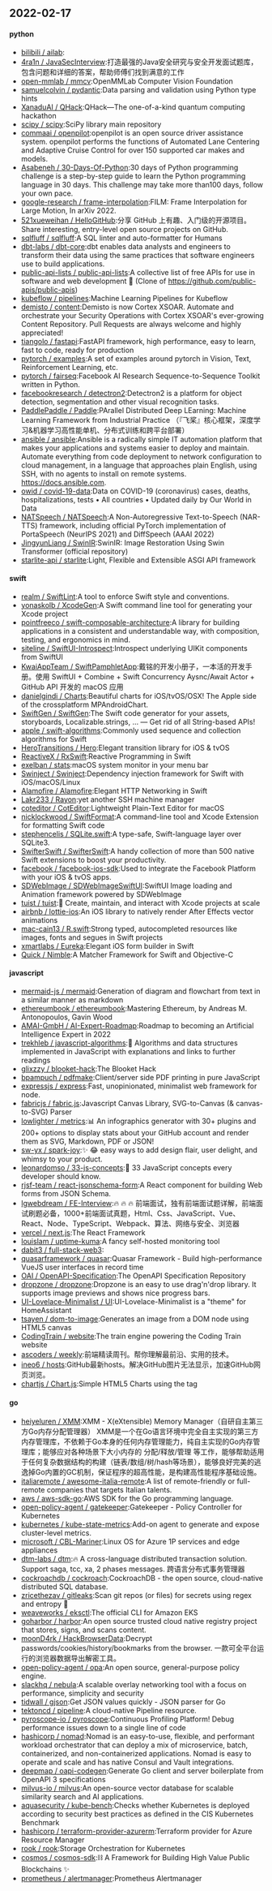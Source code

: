 ## 2022-02-17

#### python
* [bilibili / ailab](https://github.com/bilibili/ailab):
* [4ra1n / JavaSecInterview](https://github.com/4ra1n/JavaSecInterview):打造最强的Java安全研究与安全开发面试题库，包含问题和详细的答案，帮助师傅们找到满意的工作
* [open-mmlab / mmcv](https://github.com/open-mmlab/mmcv):OpenMMLab Computer Vision Foundation
* [samuelcolvin / pydantic](https://github.com/samuelcolvin/pydantic):Data parsing and validation using Python type hints
* [XanaduAI / QHack](https://github.com/XanaduAI/QHack):QHack—The one-of-a-kind quantum computing hackathon
* [scipy / scipy](https://github.com/scipy/scipy):SciPy library main repository
* [commaai / openpilot](https://github.com/commaai/openpilot):openpilot is an open source driver assistance system. openpilot performs the functions of Automated Lane Centering and Adaptive Cruise Control for over 150 supported car makes and models.
* [Asabeneh / 30-Days-Of-Python](https://github.com/Asabeneh/30-Days-Of-Python):30 days of Python programming challenge is a step-by-step guide to learn the Python programming language in 30 days. This challenge may take more than100 days, follow your own pace.
* [google-research / frame-interpolation](https://github.com/google-research/frame-interpolation):FILM: Frame Interpolation for Large Motion, In arXiv 2022.
* [521xueweihan / HelloGitHub](https://github.com/521xueweihan/HelloGitHub):分享 GitHub 上有趣、入门级的开源项目。Share interesting, entry-level open source projects on GitHub.
* [sqlfluff / sqlfluff](https://github.com/sqlfluff/sqlfluff):A SQL linter and auto-formatter for Humans
* [dbt-labs / dbt-core](https://github.com/dbt-labs/dbt-core):dbt enables data analysts and engineers to transform their data using the same practices that software engineers use to build applications.
* [public-api-lists / public-api-lists](https://github.com/public-api-lists/public-api-lists):A collective list of free APIs for use in software and web development
🚀
(Clone of https://github.com/public-apis/public-apis)
* [kubeflow / pipelines](https://github.com/kubeflow/pipelines):Machine Learning Pipelines for Kubeflow
* [demisto / content](https://github.com/demisto/content):Demisto is now Cortex XSOAR. Automate and orchestrate your Security Operations with Cortex XSOAR's ever-growing Content Repository. Pull Requests are always welcome and highly appreciated!
* [tiangolo / fastapi](https://github.com/tiangolo/fastapi):FastAPI framework, high performance, easy to learn, fast to code, ready for production
* [pytorch / examples](https://github.com/pytorch/examples):A set of examples around pytorch in Vision, Text, Reinforcement Learning, etc.
* [pytorch / fairseq](https://github.com/pytorch/fairseq):Facebook AI Research Sequence-to-Sequence Toolkit written in Python.
* [facebookresearch / detectron2](https://github.com/facebookresearch/detectron2):Detectron2 is a platform for object detection, segmentation and other visual recognition tasks.
* [PaddlePaddle / Paddle](https://github.com/PaddlePaddle/Paddle):PArallel Distributed Deep LEarning: Machine Learning Framework from Industrial Practice （『飞桨』核心框架，深度学习&机器学习高性能单机、分布式训练和跨平台部署）
* [ansible / ansible](https://github.com/ansible/ansible):Ansible is a radically simple IT automation platform that makes your applications and systems easier to deploy and maintain. Automate everything from code deployment to network configuration to cloud management, in a language that approaches plain English, using SSH, with no agents to install on remote systems. https://docs.ansible.com.
* [owid / covid-19-data](https://github.com/owid/covid-19-data):Data on COVID-19 (coronavirus) cases, deaths, hospitalizations, tests • All countries • Updated daily by Our World in Data
* [NATSpeech / NATSpeech](https://github.com/NATSpeech/NATSpeech):A Non-Autoregressive Text-to-Speech (NAR-TTS) framework, including official PyTorch implementation of PortaSpeech (NeurIPS 2021) and DiffSpeech (AAAI 2022)
* [JingyunLiang / SwinIR](https://github.com/JingyunLiang/SwinIR):SwinIR: Image Restoration Using Swin Transformer (official repository)
* [starlite-api / starlite](https://github.com/starlite-api/starlite):Light, Flexible and Extensible ASGI API framework

#### swift
* [realm / SwiftLint](https://github.com/realm/SwiftLint):A tool to enforce Swift style and conventions.
* [yonaskolb / XcodeGen](https://github.com/yonaskolb/XcodeGen):A Swift command line tool for generating your Xcode project
* [pointfreeco / swift-composable-architecture](https://github.com/pointfreeco/swift-composable-architecture):A library for building applications in a consistent and understandable way, with composition, testing, and ergonomics in mind.
* [siteline / SwiftUI-Introspect](https://github.com/siteline/SwiftUI-Introspect):Introspect underlying UIKit components from SwiftUI
* [KwaiAppTeam / SwiftPamphletApp](https://github.com/KwaiAppTeam/SwiftPamphletApp):戴铭的开发小册子，一本活的开发手册。使用 SwiftUI + Combine + Swift Concurrency Aysnc/Await Actor + GitHub API 开发的 macOS 应用
* [danielgindi / Charts](https://github.com/danielgindi/Charts):Beautiful charts for iOS/tvOS/OSX! The Apple side of the crossplatform MPAndroidChart.
* [SwiftGen / SwiftGen](https://github.com/SwiftGen/SwiftGen):The Swift code generator for your assets, storyboards, Localizable.strings, … — Get rid of all String-based APIs!
* [apple / swift-algorithms](https://github.com/apple/swift-algorithms):Commonly used sequence and collection algorithms for Swift
* [HeroTransitions / Hero](https://github.com/HeroTransitions/Hero):Elegant transition library for iOS & tvOS
* [ReactiveX / RxSwift](https://github.com/ReactiveX/RxSwift):Reactive Programming in Swift
* [exelban / stats](https://github.com/exelban/stats):macOS system monitor in your menu bar
* [Swinject / Swinject](https://github.com/Swinject/Swinject):Dependency injection framework for Swift with iOS/macOS/Linux
* [Alamofire / Alamofire](https://github.com/Alamofire/Alamofire):Elegant HTTP Networking in Swift
* [Lakr233 / Rayon](https://github.com/Lakr233/Rayon):yet another SSH machine manager
* [coteditor / CotEditor](https://github.com/coteditor/CotEditor):Lightweight Plain-Text Editor for macOS
* [nicklockwood / SwiftFormat](https://github.com/nicklockwood/SwiftFormat):A command-line tool and Xcode Extension for formatting Swift code
* [stephencelis / SQLite.swift](https://github.com/stephencelis/SQLite.swift):A type-safe, Swift-language layer over SQLite3.
* [SwifterSwift / SwifterSwift](https://github.com/SwifterSwift/SwifterSwift):A handy collection of more than 500 native Swift extensions to boost your productivity.
* [facebook / facebook-ios-sdk](https://github.com/facebook/facebook-ios-sdk):Used to integrate the Facebook Platform with your iOS & tvOS apps.
* [SDWebImage / SDWebImageSwiftUI](https://github.com/SDWebImage/SDWebImageSwiftUI):SwiftUI Image loading and Animation framework powered by SDWebImage
* [tuist / tuist](https://github.com/tuist/tuist):🚀
Create, maintain, and interact with Xcode projects at scale
* [airbnb / lottie-ios](https://github.com/airbnb/lottie-ios):An iOS library to natively render After Effects vector animations
* [mac-cain13 / R.swift](https://github.com/mac-cain13/R.swift):Strong typed, autocompleted resources like images, fonts and segues in Swift projects
* [xmartlabs / Eureka](https://github.com/xmartlabs/Eureka):Elegant iOS form builder in Swift
* [Quick / Nimble](https://github.com/Quick/Nimble):A Matcher Framework for Swift and Objective-C

#### javascript
* [mermaid-js / mermaid](https://github.com/mermaid-js/mermaid):Generation of diagram and flowchart from text in a similar manner as markdown
* [ethereumbook / ethereumbook](https://github.com/ethereumbook/ethereumbook):Mastering Ethereum, by Andreas M. Antonopoulos, Gavin Wood
* [AMAI-GmbH / AI-Expert-Roadmap](https://github.com/AMAI-GmbH/AI-Expert-Roadmap):Roadmap to becoming an Artificial Intelligence Expert in 2022
* [trekhleb / javascript-algorithms](https://github.com/trekhleb/javascript-algorithms):📝
Algorithms and data structures implemented in JavaScript with explanations and links to further readings
* [glixzzy / blooket-hack](https://github.com/glixzzy/blooket-hack):The Blooket Hack
* [bpampuch / pdfmake](https://github.com/bpampuch/pdfmake):Client/server side PDF printing in pure JavaScript
* [expressjs / express](https://github.com/expressjs/express):Fast, unopinionated, minimalist web framework for node.
* [fabricjs / fabric.js](https://github.com/fabricjs/fabric.js):Javascript Canvas Library, SVG-to-Canvas (& canvas-to-SVG) Parser
* [lowlighter / metrics](https://github.com/lowlighter/metrics):📊
An infographics generator with 30+ plugins and 200+ options to display stats about your GitHub account and render them as SVG, Markdown, PDF or JSON!
* [sw-yx / spark-joy](https://github.com/sw-yx/spark-joy):✨
😂
easy ways to add design flair, user delight, and whimsy to your product.
* [leonardomso / 33-js-concepts](https://github.com/leonardomso/33-js-concepts):📜
33 JavaScript concepts every developer should know.
* [rjsf-team / react-jsonschema-form](https://github.com/rjsf-team/react-jsonschema-form):A React component for building Web forms from JSON Schema.
* [lgwebdream / FE-Interview](https://github.com/lgwebdream/FE-Interview):🔥
🔥
🔥
前端面试，独有前端面试题详解，前端面试刷题必备，1000+前端面试真题，Html、Css、JavaScript、Vue、React、Node、TypeScript、Webpack、算法、网络与安全、浏览器
* [vercel / next.js](https://github.com/vercel/next.js):The React Framework
* [louislam / uptime-kuma](https://github.com/louislam/uptime-kuma):A fancy self-hosted monitoring tool
* [dabit3 / full-stack-web3](https://github.com/dabit3/full-stack-web3):
* [quasarframework / quasar](https://github.com/quasarframework/quasar):Quasar Framework - Build high-performance VueJS user interfaces in record time
* [OAI / OpenAPI-Specification](https://github.com/OAI/OpenAPI-Specification):The OpenAPI Specification Repository
* [dropzone / dropzone](https://github.com/dropzone/dropzone):Dropzone is an easy to use drag'n'drop library. It supports image previews and shows nice progress bars.
* [UI-Lovelace-Minimalist / UI](https://github.com/UI-Lovelace-Minimalist/UI):UI-Lovelace-Minimalist is a "theme" for HomeAssistant
* [tsayen / dom-to-image](https://github.com/tsayen/dom-to-image):Generates an image from a DOM node using HTML5 canvas
* [CodingTrain / website](https://github.com/CodingTrain/website):The train engine powering the Coding Train website
* [ascoders / weekly](https://github.com/ascoders/weekly):前端精读周刊。帮你理解最前沿、实用的技术。
* [ineo6 / hosts](https://github.com/ineo6/hosts):GitHub最新hosts。解决GitHub图片无法显示，加速GitHub网页浏览。
* [chartjs / Chart.js](https://github.com/chartjs/Chart.js):Simple HTML5 Charts using the <canvas> tag

#### go
* [heiyeluren / XMM](https://github.com/heiyeluren/XMM):XMM - X(eXtensible) Memory Manager（自研自主第三方Go内存分配管理器） XMM是一个在Go语言环境中完全自主实现的第三方内存管理库，不依赖于Go本身的任何内存管理能力，纯自主实现的Go内存管理库；能够应对各种场景下大小内存的 分配/释放/管理 等工作，能够帮助适用于任何复杂数据结构的构建（链表/数组/树/hash等场景），能够良好完美的逃逸掉Go内置的GC机制，保证程序的超高性能，是构建高性能程序基础设施。
* [italiaremote / awesome-italia-remote](https://github.com/italiaremote/awesome-italia-remote):A list of remote-friendly or full-remote companies that targets Italian talents.
* [aws / aws-sdk-go](https://github.com/aws/aws-sdk-go):AWS SDK for the Go programming language.
* [open-policy-agent / gatekeeper](https://github.com/open-policy-agent/gatekeeper):Gatekeeper - Policy Controller for Kubernetes
* [kubernetes / kube-state-metrics](https://github.com/kubernetes/kube-state-metrics):Add-on agent to generate and expose cluster-level metrics.
* [microsoft / CBL-Mariner](https://github.com/microsoft/CBL-Mariner):Linux OS for Azure 1P services and edge appliances
* [dtm-labs / dtm](https://github.com/dtm-labs/dtm):🔥
A cross-language distributed transaction solution. Support saga, tcc, xa, 2 phases messages. 跨语言分布式事务管理器
* [cockroachdb / cockroach](https://github.com/cockroachdb/cockroach):CockroachDB - the open source, cloud-native distributed SQL database.
* [zricethezav / gitleaks](https://github.com/zricethezav/gitleaks):Scan git repos (or files) for secrets using regex and entropy
🔑
* [weaveworks / eksctl](https://github.com/weaveworks/eksctl):The official CLI for Amazon EKS
* [goharbor / harbor](https://github.com/goharbor/harbor):An open source trusted cloud native registry project that stores, signs, and scans content.
* [moonD4rk / HackBrowserData](https://github.com/moonD4rk/HackBrowserData):Decrypt passwords/cookies/history/bookmarks from the browser. 一款可全平台运行的浏览器数据导出解密工具。
* [open-policy-agent / opa](https://github.com/open-policy-agent/opa):An open source, general-purpose policy engine.
* [slackhq / nebula](https://github.com/slackhq/nebula):A scalable overlay networking tool with a focus on performance, simplicity and security
* [tidwall / gjson](https://github.com/tidwall/gjson):Get JSON values quickly - JSON parser for Go
* [tektoncd / pipeline](https://github.com/tektoncd/pipeline):A cloud-native Pipeline resource.
* [pyroscope-io / pyroscope](https://github.com/pyroscope-io/pyroscope):Continuous Profiling Platform! Debug performance issues down to a single line of code
* [hashicorp / nomad](https://github.com/hashicorp/nomad):Nomad is an easy-to-use, flexible, and performant workload orchestrator that can deploy a mix of microservice, batch, containerized, and non-containerized applications. Nomad is easy to operate and scale and has native Consul and Vault integrations.
* [deepmap / oapi-codegen](https://github.com/deepmap/oapi-codegen):Generate Go client and server boilerplate from OpenAPI 3 specifications
* [milvus-io / milvus](https://github.com/milvus-io/milvus):An open-source vector database for scalable similarity search and AI applications.
* [aquasecurity / kube-bench](https://github.com/aquasecurity/kube-bench):Checks whether Kubernetes is deployed according to security best practices as defined in the CIS Kubernetes Benchmark
* [hashicorp / terraform-provider-azurerm](https://github.com/hashicorp/terraform-provider-azurerm):Terraform provider for Azure Resource Manager
* [rook / rook](https://github.com/rook/rook):Storage Orchestration for Kubernetes
* [cosmos / cosmos-sdk](https://github.com/cosmos/cosmos-sdk):⛓️
A Framework for Building High Value Public Blockchains
✨
* [prometheus / alertmanager](https://github.com/prometheus/alertmanager):Prometheus Alertmanager
